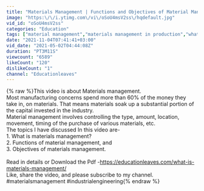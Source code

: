 ```yaml
---
title: "Materials Management | Functions and Objectives of Material Management"
image: "https:\/\/i.ytimg.com\/vi\/oSoU4msV2ss\/hqdefault.jpg"
vid_id: "oSoU4msV2ss"
categories: "Education"
tags: ["material management","materials management in production","what is materials management"]
date: "2021-11-04T07:41:41+03:00"
vid_date: "2021-05-02T04:44:08Z"
duration: "PT3M11S"
viewcount: "6589"
likeCount: "120"
dislikeCount: "1"
channel: "Educationleaves"
---
```

{% raw %}This video is about Materials management. <br />Most manufacturing concerns spend more than 60% of the money they take in, on materials. That means materials soak up a substantial portion of the capital invested in the industry. <br />Material management involves controlling the type, amount, location, movement, timing of the purchase of various materials, etc.<br />The topics I have discussed In this video are-<br />1. What is materials management?<br />2. Functions of material management, and <br />3. Objectives of materials management.<br /><br />Read in details or Download the Pdf -<a rel="nofollow" target="blank" href="https://educationleaves.com/what-is-materials-management/">https://educationleaves.com/what-is-materials-management/</a><br />Like, share the video, and please subscribe to my channel.<br />#materialsmanagement #industrialengineering{% endraw %}
